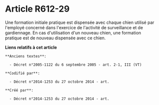 # Article R612-29

Une formation initiale pratique est dispensée avec chaque chien utilisé par l'employé concerné dans l'exercice de l'activité
de surveillance et de gardiennage. En cas d'utilisation d'un nouveau chien, une formation pratique est de nouveau dispensée
avec ce chien.

**Liens relatifs à cet article**

	**Anciens textes**:

	  - Décret n°2005-1122 du 6 septembre 2005 - art. 2-1, III (VT)

	**Codifié par**:

	  - Décret n°2014-1253 du 27 octobre 2014 - art.

	**Créé par**:

	  - Décret n°2014-1253 du 27 octobre 2014 - art.

